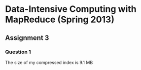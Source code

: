 # Data-Intensive Computing with MapReduce (Spring 2013)
## Assignment 3
### Question 1
The size of my compressed index is 9.1 MB
